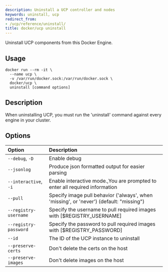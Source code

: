 ```yaml
---
description: Uninstall a UCP controller and nodes
keywords: uninstall, ucp
redirect_from:
- /ucp/reference/uninstall/
title: docker/ucp uninstall
---
```


Uninstall UCP components from this Docker Engine.

## Usage

```
docker run --rm -it \
  --name ucp \
  -v /var/run/docker.sock:/var/run/docker.sock \
  docker/ucp \
  uninstall [command options]
```

## Description

When uninstalling UCP, you must run the 'uninstall' command against every
engine in your cluster.

## Options

| Option                | Description                                                                             |
|:----------------------|:----------------------------------------------------------------------------------------|
| `--debug`, `-D`       | Enable debug                                                                            |
| `--jsonlog`           | Produce json formatted output for easier parsing                                        |
| `--interactive`, `-i` | Enable interactive mode.,You are prompted to enter all required information             |
| `--pull`              | Specify image pull behavior ('always', when 'missing', or 'never') (default: "missing") |
| `--registry-username` | Specify the username to pull required images with [$REGISTRY_USERNAME]                  |
| `--registry-password` | Specify the password to pull required images with [$REGISTRY_PASSWORD]                  |
| `--id`                | The ID of the UCP instance to uninstall                                                 |
| `--preserve-certs`    | Don't delete the certs on the host                                                      |
| `--preserve-images`   | Don't delete images on the host                                                         |
